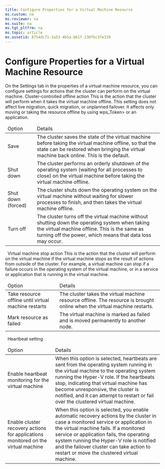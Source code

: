 ```yaml
---
title: Configure Properties for a Virtual Machine Resource
ms.custom: na
ms.reviewer: na
ms.suite: na
ms.tgt_pltfrm: na
ms.topic: article
ms.assetid: 8754dc71-3a53-4b5a-b61f-230fbc3fe339
---
```

# Configure Properties for a Virtual Machine Resource
<?xml version="1.0" encoding="utf-8"?>
<developerConceptualDocument xmlns="http://ddue.schemas.microsoft.com/authoring/2003/5" xmlns:xlink="http://www.w3.org/1999/xlink" xmlns:xsi="http://www.w3.org/2001/XMLSchema-instance" xsi:schemaLocation="http://ddue.schemas.microsoft.com/authoring/2003/5 http://dduestorage.blob.core.windows.net/ddueschema/developer.xsd">
  <introduction>
    <para>On the <ui>Settings</ui> tab in the properties of a virtual machine resource, you can configure settings for actions that the cluster can perform on the virtual machine.</para>
    <para>
      <ui>Cluster-controlled offline action</ui>
    </para>
    <para>This is the action that the cluster will perform when it takes the virtual machine offline. This setting does not affect live migration, quick migration, or unplanned failover. It affects only moving or taking the resource offline by using <token>wps_Token> or an application.</para>
    <table xmlns:caps="http://schemas.microsoft.com/build/caps/2013/11">
      <thead>
        <tr>
          <TD colspan="1">
            <para>Option</para>
          </TD>
          <TD colspan="1">
            <para>Details</para>
          </TD>
        </tr>
      </thead>
      <tbody>
        <tr>
          <TD colspan="1">
            <para>
              <ui>Save</ui>
            </para>
          </TD>
          <TD colspan="1">
            <para>The cluster saves the state of the virtual machine before taking the virtual machine offline, so that the state can be restored when bringing the virtual machine back online. This is the default.</para>
          </TD>
        </tr>
        <tr>
          <TD colspan="1">
            <para>
              <ui>Shut down</ui>
            </para>
          </TD>
          <TD colspan="1">
            <para>The cluster performs an orderly shutdown of the operating system (waiting for all processes to close) on the virtual machine before taking the virtual machine offline. </para>
          </TD>
        </tr>
        <tr>
          <TD colspan="1">
            <para>
              <ui>Shut down (forced)</ui>
            </para>
          </TD>
          <TD colspan="1">
            <para>The cluster shuts down the operating system on the virtual machine without waiting for slower processes to finish, and then takes the virtual machine offline.</para>
          </TD>
        </tr>
        <tr>
          <TD colspan="1">
            <para>
              <ui>Turn off</ui>
            </para>
          </TD>
          <TD colspan="1">
            <para>The cluster turns off the virtual machine without shutting down the operating system when taking the virtual machine offline. This is the same as turning off the power, which means that data loss may occur.</para>
          </TD>
        </tr>
      </tbody>
    </table>
    <para> </para>
    <para>
      <ui>Virtual machine stop action</ui>
    </para>
    <para>This is the action that the cluster will perform on the virtual machine if the virtual machine stops as the result of actions from outside of the cluster. For example, a virtual machine can stop if a failure occurs in the operating system of the virtual machine, or in a service or application that is running in the virtual machine.</para>
    <table xmlns:caps="http://schemas.microsoft.com/build/caps/2013/11">
      <thead>
        <tr>
          <TD>
            <para>Option</para>
          </TD>
          <TD>
            <para>Details</para>
          </TD>
        </tr>
      </thead>
      <tbody>
        <tr>
          <TD>
            <para>Take resource offline until virtual machine restarts</para>
          </TD>
          <TD>
            <para>The cluster takes the virtual machine resource offline. The resource is brought online when the virtual machine restarts.</para>
          </TD>
        </tr>
        <tr>
          <TD>
            <para>Mark resource as failed</para>
          </TD>
          <TD>
            <para>The virtual machine is marked as failed and is moved permanently to another node.</para>
          </TD>
        </tr>
      </tbody>
    </table>
    <para> </para>
    <para>
      <ui>Heartbeat setting</ui>
    </para>
    <table xmlns:caps="http://schemas.microsoft.com/build/caps/2013/11">
      <thead>
        <tr>
          <TD colspan="1">
            <para>Option</para>
          </TD>
          <TD colspan="1">
            <para>Details</para>
          </TD>
        </tr>
      </thead>
      <tbody>
        <tr>
          <TD colspan="1">
            <para>
              <ui>Enable heartbeat monitoring for the virtual machine</ui>
            </para>
          </TD>
          <TD colspan="1">
            <para>When this option is selected, heartbeats are sent from the operating system running in the virtual machine to the operating system running the Hyper-V role. If the heartbeats stop, indicating that virtual machine has become unresponsive, the cluster is notified, and it can attempt to restart or fail over the clustered virtual machine.</para>
          </TD>
        </tr>
        <tr>
          <TD>
            <para>
              <ui>Enable cluster recovery actions for applications monitored on the virtual machine</ui>
            </para>
          </TD>
          <TD>
            <para>When this option is selected, you enable automatic recovery actions by the cluster in case a monitored service or application in the virtual machine fails. If a monitored service or application fails, the operating system running the Hyper-V role is notified and the failover cluster can take action to restart or move the clustered virtual machine.</para>
          </TD>
        </tr>
      </tbody>
    </table>
  </introduction>
  <relatedTopics />
</developerConceptualDocument>

